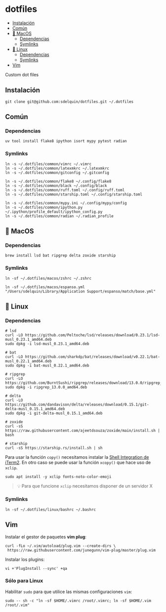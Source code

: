 # dotfiles <!-- omit from toc -->

- [Instalación](#instalación)
- [Común](#común)
- [🍎 MacOS](#-macos)
  - [Dependencias](#dependencias)
  - [Symlinks](#symlinks)
- [🐧 Linux](#-linux)
  - [Dependencias](#dependencias-1)
  - [Symlinks](#symlinks-1)
- [Vim](#vim)

Custom dot files

## Instalación

```console
git clone git@github.com:sdelquin/dotfiles.git ~/.dotfiles
```

## Común

### Dependencias <!-- omit from toc -->

```console
uv tool install flake8 ipython isort mypy pytest radian
```

### Symlinks <!-- omit from toc -->

```console
ln -s ~/.dotfiles/common/vimrc ~/.vimrc
ln -s ~/.dotfiles/common/latexmkrc ~/.latexmkrc
ln -s ~/.dotfiles/common/gitconfig ~/.gitconfig

ln -s ~/.dotfiles/common/flake8 ~/.config/flake8
ln -s ~/.dotfiles/common/black ~/.config/black
ln -s ~/.dotfiles/common/ruff.toml ~/.config/ruff.toml
ln -s ~/.dotfiles/common/starship.toml ~/.config/starship.toml

ln -s ~/.dotfiles/common/mypy.ini ~/.config/mypy/config
ln -s ~/.dotfiles/common/ipython.py ~/.ipython/profile_default/ipython_config.py
ln -s ~/.dotfiles/common/radian ~/.radian_profile
```

## 🍎 MacOS

### Dependencias

```console
brew install lsd bat ripgrep delta zoxide starship
```

### Symlinks

```console
ln -sf ~/.dotfiles/macos/zshrc ~/.zshrc

ln -sf ~/.dotfiles/macos/espanso.yml "/Users/sdelquin/Library/Application Support/espanso/match/base.yml"
```

## 🐧 Linux

### Dependencias

```console
# lsd
curl -LO https://github.com/Peltoche/lsd/releases/download/0.23.1/lsd-musl_0.23.1_amd64.deb
sudo dpkg -i lsd-musl_0.23.1_amd64.deb

# bat
curl -LO https://github.com/sharkdp/bat/releases/download/v0.22.1/bat-musl_0.22.1_amd64.deb
sudo dpkg -i bat-musl_0.22.1_amd64.deb

# ripgrep
curl -LO https://github.com/BurntSushi/ripgrep/releases/download/13.0.0/ripgrep_13.0.0_amd64.deb
sudo dpkg -i ripgrep_13.0.0_amd64.deb

# delta
curl -LO https://github.com/dandavison/delta/releases/download/0.15.1/git-delta-musl_0.15.1_amd64.deb
sudo dpkg -i git-delta-musl_0.15.1_amd64.deb

# zoxide
curl -sS https://raw.githubusercontent.com/ajeetdsouza/zoxide/main/install.sh | bash

# starship
curl -sS https://starship.rs/install.sh | sh
```

Para usar la función `copy()` necesitamos instalar la [Shell Integration de iTerm2](https://iterm2.com/documentation-utilities.html). En otro caso se puede usar la función `xcopy()` que hace uso de `xclip`.

```console
sudo apt install -y xclip fonts-noto-color-emoji
```

> 💡 Para que funcione `xclip` necesitamos disponer de un servidor X

### Symlinks

```console
ln -sf ~/.dotfiles/linux/bashrc ~/.bashrc
```

## Vim

Instalar el gestor de paquetes **vim plug**:

```console
curl -fLo ~/.vim/autoload/plug.vim --create-dirs \
 https://raw.githubusercontent.com/junegunn/vim-plug/master/plug.vim
```

Instalar los plugins:

```console
vi +'PlugInstall --sync' +qa
```

### Sólo para Linux <!-- omit from toc -->

Habilitar `sudo` para que utilice las mismas configuraciones `vim`:

```console
sudo -- sh -c "ln -sf $HOME/.vimrc /root/.vimrc; ln -sf $HOME/.vim /root/.vim"
```
